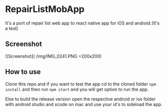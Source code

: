 # RepairListMobApp
It's a port of repair list web app to react native app for iOS and android.(It's a test)

## Screenshot

![Screenshot]( /img/IMG_0241.PNG =200x200)

## How to use 

Clone this repo and if you want to test the app cd to the cloned folder `npm install` and then run `npm start` and you will get option to run the app.

Else to build the release version open the respective android or ios folder with android studio and xcode on mac and use your id's to sideload the app.

